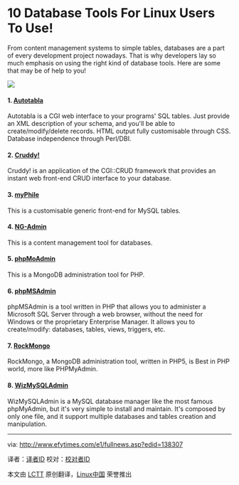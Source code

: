 10 Database Tools For Linux Users To Use!
================================================================================
From content management systems to simple tables, databases are a part of every development project nowadays. That is why developers lay so much emphasis on using the right kind of database tools. Here are some that may be of help to you!

![](http://www.efytimes.com/admin/useradmin/photo/LuMX31155AM5132014.jpeg)

#### 1. [Autotabla][1] ####

Autotabla is a CGI web interface to your programs' SQL tables. Just provide an XML description of your schema, and you'll be able to create/modify/delete records. HTML output fully customisable through CSS. Database independence through Perl/DBI.

#### 2. [Cruddy!][2] ####

Cruddy! is an application of the CGI::CRUD framework that provides an instant web front-end CRUD interface to your database.

#### 3. [myPhile][3] ####

This is a customisable generic front-end for MySQL tables.

#### 4. [NG-Admin][4] ####

This is a content management tool for databases.

#### 5. [phpMoAdmin][5] ####

This is a MongoDB administration tool for PHP.

#### 6. [phpMSAdmin][6] ####

phpMSAdmin is a tool written in PHP that allows you to administer a Microsoft SQL Server through a web browser, without the need for Windows or the proprietary Enterprise Manager. It allows you to create/modify: databases, tables, views, triggers, etc.

#### 7. [RockMongo][7] ####

RockMongo, a MongoDB administration tool, written in PHP5, is Best in PHP world, more like PHPMyAdmin.

#### 8. [WizMySQLAdmin][8] ####

WizMySQLAdmin is a MySQL database manager like the most famous phpMyAdmin, but it's very simple to install and maintain. It's composed by only one file, and it support multiple databases and tables creation and manipulation. 

--------------------------------------------------------------------------------

via: http://www.efytimes.com/e1/fullnews.asp?edid=138307

译者：[译者ID](https://github.com/译者ID) 校对：[校对者ID](https://github.com/校对者ID)

本文由 [LCTT](https://github.com/LCTT/TranslateProject) 原创翻译，[Linux中国](http://linux.cn/) 荣誉推出

[1]:http://sourceforge.net/projects/autotabla/
[2]:http://www.thesmbexchange.com/cruddy/
[3]:http://efytimes.com/e1/companionway.net
[4]:http://www.ng-marketing.com/wuerzburg/
[5]:http://phpmoadmin.com/
[6]:http://sourceforge.net/projects/phpmsadmin/
[7]:http://rockmongo.com/
[8]:http://sourceforge.net/projects/wizmysqadmin/

